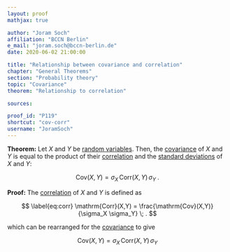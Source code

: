 ```yaml
---
layout: proof
mathjax: true

author: "Joram Soch"
affiliation: "BCCN Berlin"
e_mail: "joram.soch@bccn-berlin.de"
date: 2020-06-02 21:00:00

title: "Relationship between covariance and correlation"
chapter: "General Theorems"
section: "Probability theory"
topic: "Covariance"
theorem: "Relationship to correlation"

sources:

proof_id: "P119"
shortcut: "cov-corr"
username: "JoramSoch"
---
```



**Theorem:** Let $X$ and $Y$ be [random variables](/D/rvar). Then, the [covariance](/D/cov) of $X$ and $Y$ is equal to the product of their [correlation](/D/corr) and the [standard deviations](/D/std) of $X$ and $Y$:

$$ \label{eq:cov-corr}
\mathrm{Cov}(X,Y) = \sigma_X \, \mathrm{Corr}(X,Y) \, \sigma_Y \; .
$$


**Proof:** The [correlation](/D/corr) of $X$ and $Y$ is defined as

$$ \label{eq:corr}
\mathrm{Corr}(X,Y) = \frac{\mathrm{Cov}(X,Y)}{\sigma_X \sigma_Y} \; .
$$

which can be rearranged for the [covariance](/D/cov) to give

$$ \label{eq:cov-corr-qed}
\mathrm{Cov}(X,Y) = \sigma_X \, \mathrm{Corr}(X,Y) \, \sigma_Y
$$